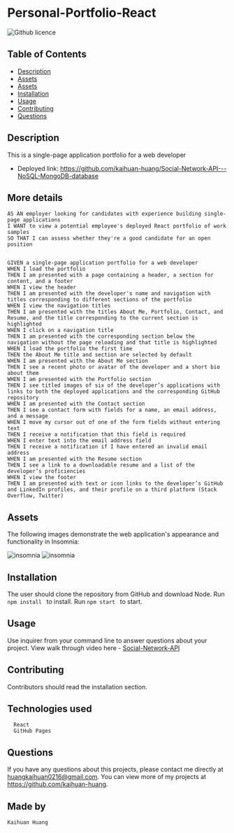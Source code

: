 # Personal-Portfolio-React
![Github licence](https://img.shields.io/badge/license-MIT-blue.svg)

## Table of Contents
* [Description](#description)
* [Assets](#assets)
* [Assets](#assets)
* [Installation](#installation)
* [Usage](#usage)
* [Contributing](#contributing)
* [Questions](#questions)

## Description
This is a single-page application portfolio for a web developer

- Deployed link: https://github.com/kaihuan-huang/Social-Network-API---NoSQL-MongoDB-database


## More details
```
AS AN employer looking for candidates with experience building single-page applications
I WANT to view a potential employee's deployed React portfolio of work samples
SO THAT I can assess whether they're a good candidate for an open position


GIVEN a single-page application portfolio for a web developer
WHEN I load the portfolio
THEN I am presented with a page containing a header, a section for content, and a footer
WHEN I view the header
THEN I am presented with the developer's name and navigation with titles corresponding to different sections of the portfolio
WHEN I view the navigation titles
THEN I am presented with the titles About Me, Portfolio, Contact, and Resume, and the title corresponding to the current section is highlighted
WHEN I click on a navigation title
THEN I am presented with the corresponding section below the navigation without the page reloading and that title is highlighted
WHEN I load the portfolio the first time
THEN the About Me title and section are selected by default
WHEN I am presented with the About Me section
THEN I see a recent photo or avatar of the developer and a short bio about them
WHEN I am presented with the Portfolio section
THEN I see titled images of six of the developer’s applications with links to both the deployed applications and the corresponding GitHub repository
WHEN I am presented with the Contact section
THEN I see a contact form with fields for a name, an email address, and a message
WHEN I move my cursor out of one of the form fields without entering text
THEN I receive a notification that this field is required
WHEN I enter text into the email address field
THEN I receive a notification if I have entered an invalid email address
WHEN I am presented with the Resume section
THEN I see a link to a downloadable resume and a list of the developer’s proficiencies
WHEN I view the footer
THEN I am presented with text or icon links to the developer’s GitHub and LinkedIn profiles, and their profile on a third platform (Stack Overflow, Twitter) 
```
## Assets

The following images demonstrate the web application's appearance and functionality in Insomnia:

![insomnia](images/example.png)
![insomnia](images/example.png)



## Installation 
The user should clone the repository from GitHub and download Node. 
Run `npm install ` to install.
Run `npm start ` to start.

## Usage 
Use inquirer from your command line to answer questions about your project.
View walk through video here - [Social-Network-API](https://drive.google.com/file/d/1zeQ3AUeuJwaU9InUIp6IfpriZZGwY-zE/view)<br>


## Contributing 
Contributors should read the installation section. 

## Technologies used

```
  React
  GitHub Pages

```
## Questions
If you have any questions about this projects, please contact me directly at huangkaihuan0216@gmail.com. You can view more of my projects at https://github.com/kaihuan-huang.

## Made by 
```
Kaihuan Huang

```